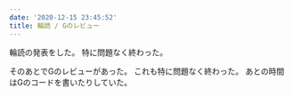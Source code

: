 ```yaml
---
date: '2020-12-15 23:45:52'
title: 輪読 / Gのレビュー
---
```


輪読の発表をした。
特に問題なく終わった。

そのあとでGのレビューがあった。
これも特に問題なく終わった。
あとの時間はGのコードを書いたりしていた。